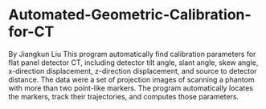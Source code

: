 # Automated-Geometric-Calibration-for-CT
By Jiangkun Liu
This program automatically find calibration parameters for flat panel detector CT, including detector tilt angle, slant angle,
skew angle, x-direction displacement, z-direction displacement, and source to detector distance.
The data were a set of projection images of scanning a phantom with more than two point-like markers. The program automatically locates
the markers, track their trajectories, and computes those parameters.
